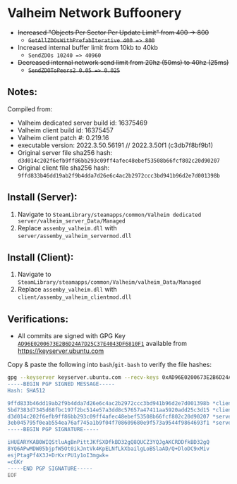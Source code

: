 # Valheim Network Buffoonery

* ~~Increased "Objects Per Sector Per Update Limit" from 400 -> 800~~
  * ~~`GetAllZDOsWithPrefabIterative 400 => 800`~~
* Increased internal buffer limit from 10kb to 40kb
  * `SendZDOs 10240 => 40960`
* ~~Decreased internal network send limit from 20hz (50ms) to 40hz (25ms)~~
  * ~~`SendZDOToPeers2 0.05 => 0.025`~~

## Notes:
Compiled from:
* Valheim dedicated server build id: 16375469
* Valheim client build id: 16375457
* Valheim client patch #: 0.219.16
* executable version: 2022.3.50.56191 // 2022.3.50f1 (c3db7f8bf9b1)
* Original server file sha256 hash: `d3d014c202f6efb9ff86bb293c09ff4afec48ebef53508b66fcf802c20d90207`
* Original client file sha256 hash: `9ffd833b46dd19ab2f9b4dda7d26e6c4ac2b2972ccc3bd941b96d2e7d001398b`

## Install (Server):
1. Navigate to `SteamLibrary/steamapps/common/Valheim dedicated server/valheim_server_Data/Managed`
2. Replace `assemby_valheim.dll` with `server/assemby_valheim_servermod.dll`

## Install (Client):
1. Navigate to `SteamLibrary/steamapps/common/Valheim/valheim_Data/Managed`
2. Replace `assemby_valheim.dll` with `client/assemby_valheim_clientmod.dll`

## Verifications:
* All commits are signed with GPG Key [`AD96E0200673E2B6D24A7D25C37E4043DF6810F1`](https://keyserver.ubuntu.com/pks/lookup?search=0xAD96E0200673E2B6D24A7D25C37E4043DF6810F1&fingerprint=on&op=index) available from https://keyserver.ubuntu.com

Copy & paste the following into `bash`/`git-bash` to verify the file hashes:

```bash
gpg --keyserver keyserver.ubuntu.com --recv-keys 0xAD96E0200673E2B6D24A7D25C37E4043DF6810F1 && echo | gpg --verify <<EOF
-----BEGIN PGP SIGNED MESSAGE-----
Hash: SHA512

9ffd833b46dd19ab2f9b4dda7d26e6c4ac2b2972ccc3bd941b96d2e7d001398b *client/assembly_valheim.dll
5bd7383d7345d68fbc197f2bc514e57a3dd8c57657a47411aa5920add25c3d15 *client/assembly_valheim_clientmod.dll
d3d014c202f6efb9ff86bb293c09ff4afec48ebef53508b66fcf802c20d90207 *server/assembly_valheim.dll
3eb045795f0eab554ea76af745a1b9f04f708609680e9f573a9544f9864693f1 *server/assembly_valheim_servermod.dll
-----BEGIN PGP SIGNATURE-----

iHUEARYKAB0WIQStluAgBnPittJKfSXDfkBD32gQ8QUCZ3YQJgAKCRDDfkBD32gQ
8YQ6APwMDW05bjpfW5Ot0ikJntVk4KpELNfLkXbailgLoBSlaAD/Q+DloDC9xMiv
esjPtagPf4X3J+DrKxrPU1y1oI3mgwk=
=cGKr
-----END PGP SIGNATURE-----
EOF
```
